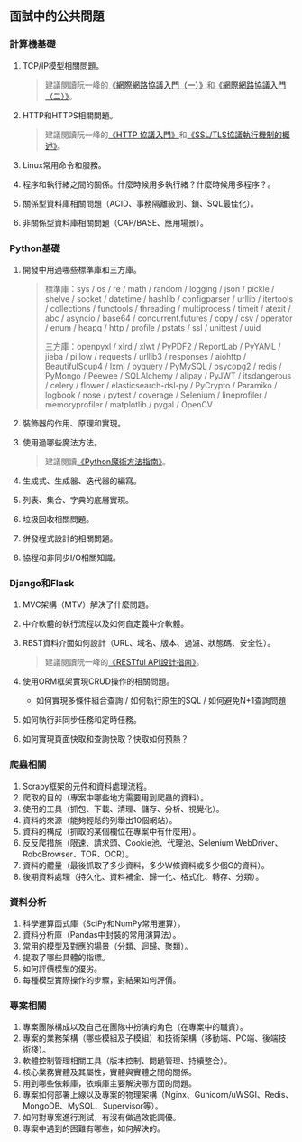 ## 面試中的公共問題

### 計算機基礎

1. TCP/IP模型相關問題。

   > 建議閱讀阮一峰的[《網際網路協議入門（一）》](http://www.ruanyifeng.com/blog/2012/05/internet_protocol_suite_part_i.html)和[《網際網路協議入門（二）》](http://www.ruanyifeng.com/blog/2012/06/internet_protocol_suite_part_ii.html)。

2. HTTP和HTTPS相關問題。

   > 建議閱讀阮一峰的[《HTTP 協議入門》](http://www.ruanyifeng.com/blog/2016/08/http.html)和[《SSL/TLS協議執行機制的概述》](http://www.ruanyifeng.com/blog/2014/02/ssl_tls.html)。

3. Linux常用命令和服務。

4. 程序和執行緒之間的關係。什麼時候用多執行緒？什麼時候用多程序？。

5. 關係型資料庫相關問題（ACID、事務隔離級別、鎖、SQL最佳化）。

6. 非關係型資料庫相關問題（CAP/BASE、應用場景）。

### Python基礎

1. 開發中用過哪些標準庫和三方庫。

   > 標準庫：sys / os / re / math / random / logging / json / pickle / shelve / socket / datetime / hashlib / configparser / urllib / itertools / collections / functools / threading / multiprocess / timeit / atexit / abc / asyncio / base64 / concurrent.futures / copy / csv / operator / enum / heapq / http / profile / pstats / ssl / unittest / uuid
   >
   > 三方庫：openpyxl / xlrd / xlwt / PyPDF2 / ReportLab / PyYAML / jieba / pillow / requests / urllib3 / responses / aiohttp / BeautifulSoup4 / lxml / pyquery / PyMySQL / psycopg2 / redis / PyMongo / Peewee / SQLAlchemy / alipay / PyJWT / itsdangerous / celery / flower / elasticsearch-dsl-py / PyCrypto / Paramiko / logbook / nose / pytest / coverage / Selenium / lineprofiler / memoryprofiler / matplotlib / pygal / OpenCV

2. 裝飾器的作用、原理和實現。

3. 使用過哪些魔法方法。

   > 建議閱讀[《Python魔術方法指南》](https://pycoders-weekly-chinese.readthedocs.io/en/latest/issue6/a-guide-to-pythons-magic-methods.html)。

4. 生成式、生成器、迭代器的編寫。

5. 列表、集合、字典的底層實現。

6. 垃圾回收相關問題。

7. 併發程式設計的相關問題。

8. 協程和非同步I/O相關知識。

### Django和Flask

1. MVC架構（MTV）解決了什麼問題。

2. 中介軟體的執行流程以及如何自定義中介軟體。

3. REST資料介面如何設計（URL、域名、版本、過濾、狀態碼、安全性）。

   > 建議閱讀阮一峰的[《RESTful API設計指南》](http://www.ruanyifeng.com/blog/2014/05/restful_api.html)。

4. 使用ORM框架實現CRUD操作的相關問題。

   - 如何實現多條件組合查詢 / 如何執行原生的SQL / 如何避免N+1查詢問題

5. 如何執行非同步任務和定時任務。

6. 如何實現頁面快取和查詢快取？快取如何預熱？

### 爬蟲相關

1. Scrapy框架的元件和資料處理流程。
2. 爬取的目的（專案中哪些地方需要用到爬蟲的資料）。
3. 使用的工具（抓包、下載、清理、儲存、分析、視覺化）。
4. 資料的來源（能夠輕鬆的列舉出10個網站）。
5. 資料的構成（抓取的某個欄位在專案中有什麼用）。
6. 反反爬措施（限速、請求頭、Cookie池、代理池、Selenium WebDriver、RoboBrowser、TOR、OCR）。
7. 資料的體量（最後抓取了多少資料，多少W條資料或多少個G的資料）。
8. 後期資料處理（持久化、資料補全、歸一化、格式化、轉存、分類）。

### 資料分析

1. 科學運算函式庫（SciPy和NumPy常用運算）。
2. 資料分析庫（Pandas中封裝的常用演算法）。
3. 常用的模型及對應的場景（分類、迴歸、聚類）。
4. 提取了哪些具體的指標。
5. 如何評價模型的優劣。
6. 每種模型實際操作的步驟，對結果如何評價。

### 專案相關

1. 專案團隊構成以及自己在團隊中扮演的角色（在專案中的職責）。
2. 專案的業務架構（哪些模組及子模組）和技術架構（移動端、PC端、後端技術棧）。
3. 軟體控制管理相關工具（版本控制、問題管理、持續整合）。
4. 核心業務實體及其屬性，實體與實體之間的關係。
5. 用到哪些依賴庫，依賴庫主要解決哪方面的問題。
6. 專案如何部署上線以及專案的物理架構（Nginx、Gunicorn/uWSGI、Redis、MongoDB、MySQL、Supervisor等）。
7. 如何對專案進行測試，有沒有做過效能調優。
8. 專案中遇到的困難有哪些，如何解決的。
